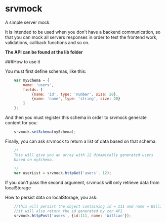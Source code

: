 srvmock
=======

A simple server mock

It is intended to be used when you don't have a backend communication, so that you can mock all servers responses in order to test the frontend work, validations, callback functions and so on.

**The API can be found at the lib folder**

###How to use it

You must first define schemas, like this:

```javascript
	var mySchema = {
		name: 'users',
		fields: [
			{name: 'id', type: 'number', size: 20},
			{name: 'name', type: 'string', size: 20}
		]
	};
```

And then you must register this schema in order to srvmock generate content for you:

```javascript
	srvmock.setSchema(mySchema);
```

Finally, you can ask srvmock to return a list of data based on that schema:


```javascript
	/*
	This will give you an array with 12 dinamically generated users
	based on mySchema.

	*/
	var userList = srvmock.httpGet('users', 12);
```


If you don't pass the second argument, srvmock will only retrieve data from localStorage

How to persist data on localStorage, you ask:

```javascript
	//this will persist the object containing id = 111 and name = Willian
	//it will also return the id generated by zon API
	srvmock.httpPost('users', {id:111, name: 'Willian'});
```
